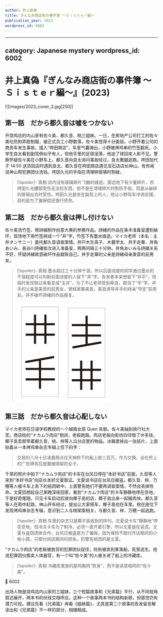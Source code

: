```yaml
---
author: 井上真偽
title: ぎんなみ商店街の事件簿 ～Ｓｉｓｔｅｒ編～
publication_year: 2023
wordpress_id: 6002
---
```


---
category: Japanese mystery
wordpress_id: 6002
---

# 井上真偽『ぎんなみ商店街の事件簿 ～Ｓｉｓｔｅｒ編～』(2023)

![[images/2023_cover_3.jpg|250]]

## 第一話　だから都久音は噓をつかない

开烧鸡店的内山家有佐々美、都久音、桃三姐妹。一日，在房地产公司打工的佐々美吃热狗弄脏制服，被正式员工小野数落，佐々美觉得十分委屈。小野开着公司的商务车发生事故，撞入“袴田商店”，车里气囊弹出，小野被烤鸡串的竹签戳死。小学生良太看到副驾侧似乎有人，但他手里的足球滚落，他追了球回来人影不见。警察怀疑佐々美在小野车上。都久音向良太询问事故经过，良太撒腿逃跑。袴田加代子 14:50 送货回店时遇到良太，都久音在袴田商店遇见宝石店店长神山。有传闻说神山帮犯罪团伙洗钱。袴田久光的手指在清理碎玻璃时割破。

> [!spoiler]- 真相
> 店内没有玻璃碎片飞散的痕迹。窗边地下有少量碎片，但袴田久光腰部受伤无法捡东西，他不是在清理碎片时割伤手指，而是从破碎的玻璃出去时受伤。袴田久光是坐在副驾上的人，他让小野驾车冲进店铺，目的是为了骗保偿还银行债务。

## 第二話　だから都久音は押し付けない

佐々美洗竹签，帮詩緒制作创意大赛的参赛作品。詩緒的作品在美术准备室遭到破坏，现场地下用竹签拼成一个“井”字，竹签下有墨水痕迹。マイカ老师（本名：主井タンサニー）委托都久音调查案情。井戸木生真子、木暮学太、井手走華、井角あいみ、長谷川詩緒依次进入准备室，两两间隔三十分钟。井角あいみ与詩緒关系不好，怀疑詩緒故意破坏作品栽赃自己。井手走華的父亲是詩緒母亲美音的前男友。

> [!spoiler]- 真相
> 墨水超过三十分钟干涸，所以后面进屋的同学通过墨水的干涸程度可以判断前面进屋的人留下“井”字。告发者本来想留下“井手”，但临时发现倒过来看变成“主井”，为了不让老师受到牵连，取消了“手”字。井手的父亲是美音的前男友，曾经家暴美音，美音诱导井手的母亲“夺走”前男友。井手破坏詩緒的作品报复。
> 
> <img src=images/2023_ite.jpg width=150/>
> <img src=images/2023_shui.jpg width=150/>

## 第三話　だから都久音は心配しない

マイカ老师在日语学校教授的一个越南女孩 Quen 失联。佐々美抽到旅行社大奖。商店街的“ナカムラ肉店”倒闭，老板跑路。肉店老板向街坊四邻借了许多钱，椰子島吾郎带着都久音、桃、梓等人瓜分店里的物品。冰箱里掉出一张纸片，上面贴着从一本烤鸡串杂志专辑上剪下的字：

<blockquote>
交易的八月十日凌晨两点在天神桥下的船上放三百万，作为交换，会在桥上的广告牌背后放置被绑架的女子。
</blockquote>

千草的照片中拍下“ナカムラ肉店”的卡车在台风日停在“本好书店”前面，久音等人来到“本好书店”向店长本好文夏取证。文夏说书店在台风日被盗。都久音、梓、万穂等人被卡车上丢下的纸团砸中，上面警告她们不要再调查案情，不然会丢掉性命。文夏回想起自己某晚深夜回家，看到“ナカムラ肉店”的卡车静静地停在空地，于是好奇尾随，只见卡车启动后驶向椰子島的店，椰子島出来一起搬肉块。都久音等人在雨中赶路，神山开车经过，提出让大家搭车，椰子島也在车里。桃在座位下发现烤鸡串杂志专辑，意识到二人与绑架案相关，与都久音、梓、万穂一起逃跑。

> [!spoiler]- 真相
> 车里的杂志只是椰子島收到的样刊。文夏说卡车“静静地”停在空地，但冷冻卡车为了制冷，必须一直开着引擎，所以文夏是在说谎。文夏与盗窃团体合作，台风日被盗是为了骗保，因为保险不赔付开店期间的小偷小摸，只赔付闭店期间的损失。扔警告纸团的是文夏。

“ナカムラ肉店”的老板被放贷的犯罪团伙捉住，险些被卖到某渔船，死里逃生。他说犯罪团伙贩卖人体器官，有一个叫“佐々美”的人被关进了船上的冷藏库。

> [!spoiler]- 真相
> 冷藏库里放的是鸡胸肉“笹身”，而不是读音相同的“佐々美”。

:link: 6002

出场人物是烧鸡店内山家的三姐妹，三个短篇故事和《兄弟篇》平行，从不同视角叙述展开，两本书的伏线交相呼应。这种一个故事两本书的结构新颖，但感觉仍有潜力可挖。建议先看《兄弟篇》再看《姐妹篇》，尤其是第二个故事的告发留言解读出和《兄弟篇》不一样的部分，相辅相成。